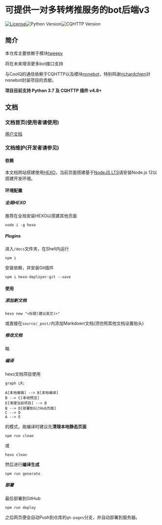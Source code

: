 # 可提供一对多转烤推服务的bot后端v3
[![License](https://img.shields.io/github/license/richardchien/nonebot.svg)](LICENSE)![Python Version](https://img.shields.io/badge/python-3.7+-blue.svg)![CQHTTP Version](https://img.shields.io/badge/cqhttp-4.8+-black.svg)

## 简介

本仓库主要依赖于模块[tweepy](https://github.com/tweepy/tweepy)

将在未来增添更多bot接口支持

与CoolQ的通信依赖于CQHTTP以及模块[nonebot](https://github.com/nonebot/nonebot)，特别鸣谢[richardchien](https://github.com/richardchien)对nonebot封装项目的贡献。

**项目目前支持 Python 3.7 及 CQHTTP 插件 v4.8+**



## 文档

### 文档首页(使用者请使用)

[用户文档](https://chenxuan353.github.io/tweetTobot/)

### 文档维护(开发者请参见)

#### 依赖

本文档网站搭建使用[HEXO](https://hexo.io/)，当前页面搭建基于[NodeJS LTS](https://nodejs.org/en/download/)请安装Node.js 12以搭建开发环境。

#### 环境配置

##### 全局HEXO

推荐在全局安装HEXO以搭建其他页面

```
node i -g hexo
```

##### Plugins

进入`/docs`文件夹，在Shell内运行

```shell
npm i
```

安装依赖，并安装Git插件

```shell
npm i hexo-deployer-git --save
```

#### 使用

##### 添加新文档

```Shell
hexo new "<标题(建议英文)>"
```

或直接在`source/_post/`内添加Markdown文档(须仿照其他文档设置抬头)

##### 修改文档

略

##### 编译

hexo文档项目使用

```mermaid
graph LR;

A[本地编辑] --> B[本地编译]
B --> C[本地预览]
E[清理当前项目] --> B
B --> D[部署到GitHub页面]
C --> D
A --> E

```

的模式，故编译时建议先**清理本地静态页面**

```shell
npm run clean
```

或

```shell
hexo clean
```

然后进行**编译生成**

```shell
npm run generate
```

##### 部署

最后部署到GitHub

```shell
npm run deploy
```

之后网页便会自动Push到仓库的`gh-pages`分支，并自动部署到服务器。

